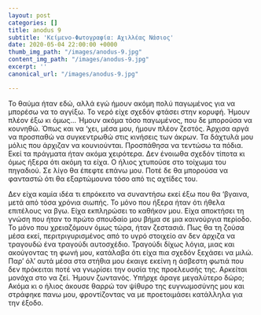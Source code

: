 ```yaml
---
layout: post
categories: []
title: anodus 9
subtitle: 'Κείμενο-Φωτογραφία: Αχιλλέας Νάσιος'
date: 2020-05-04 22:00:00 +0000
thumb_img_path: "/images/anodus-9.jpg"
content_img_path: "/images/anodus-9.jpg"
excerpt: ''
canonical_url: "/images/anodus-9.jpg"

---
```

Το θαύμα ήταν εδώ, αλλά εγώ ήμουν ακόμη πολύ παγωμένος για να μπορέσω να το αγγίξω. Το νερό είχε σχεδόν φτάσει στην κορυφή. Ήμουν πλέον έξω κι όμως… Ήμουν ακόμα τόσο παγωμένος, που δε μπορούσα να κουνηθώ. Όπως και να ‘χει, μέσα μου, ήμουν πλέον ζεστός. Άρχισα αργά να προσπαθώ να συγκεντρωθώ στις κινήσεις των άκρων. Τα δάχτυλά μου μόλις που άρχιζαν να κουνιούνται. Προσπάθησα να τεντώσω τα πόδια. Εκεί τα πράγματα ήταν ακόμα χειρότερα. Δεν ένοιωθα σχεδόν τίποτα κι όμως ήξερα ότι ακόμη τα είχα. Ο ήλιος χτυπούσε στο τοίχωμα του πηγαδιού. Σε λίγο θα έπεφτε επάνω μου. Ποτέ δε θα μπορούσα να φανταστώ ότι θα εξαρτώμουνα τόσο από τις αχτίδες του.

Δεν είχα καμία ιδέα τι επρόκειτο να συναντήσω εκεί έξω που θα ‘βγαινα, μετά από τόσα χρόνια σιωπής. Το μόνο που ήξερα ήταν ότι ήθελα επιτέλους να βγω. Είχα εκπληρώσει το καθήκον μου. Είχα αποκτήσει τη γνώση που ήταν το πρώτο σπουδαίο μου βήμα σε μια καινούργια περίοδο. Το μόνο που χρειαζόμουν όμως τώρα, ήταν ζεστασιά. Πως θα τη ζούσα μέσα εκεί, περιτριγυρισμένος από το υγρό στοιχείο αν δεν άρχιζα να τραγουδώ ένα τραγούδι αυτοσχέδιο. Τραγούδι δίχως λόγια, μιας και ακούγοντας τη φωνή μου, κατάλαβα ότι είχα πια σχεδόν ξεχάσει να μιλώ. Παρ’ όλ’ αυτά μέσα στα στήθια μου έκαιγε εκείνη η άσβεστη φωτιά που δεν πρόκειται ποτέ να γνωρίσει την ουσία της προελευσής της. Αρκείται μονάχα στο να ζεί. Ήμουν ζωντανός. Υπήρχε άραγε μεγαλύτερο δώρο; Ακόμα κι ο ήλιος άκουσε θαρρώ τον ψίθυρο της ευγνωμοσύνης μου και στράφηκε πανω μου, φροντίζοντας να με προετοιμάσει κατάλληλα για την έξοδο.